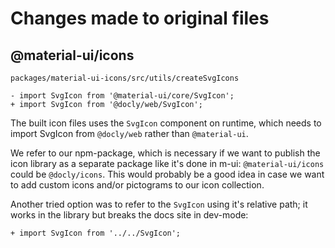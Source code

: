 # Changes made to original files

## @material-ui/icons

```
packages/material-ui-icons/src/utils/createSvgIcons

- import SvgIcon from '@material-ui/core/SvgIcon';
+ import SvgIcon from '@docly/web/SvgIcon';
```

The built icon files uses the `SvgIcon` component on runtime, which needs to import SvgIcon from `@docly/web` rather than `@material-ui`.

We refer to our npm-package, which is necessary if we want to publish the icon library as a separate package like it's done in m-ui: `@material-ui/icons` could be `@docly/icons`. This would probably be a good idea in case we want to add custom icons and/or pictograms to our icon collection.

Another tried option was to refer to the `SvgIcon` using it's relative path; it works in the library but breaks the docs site in dev-mode:

```
+ import SvgIcon from '../../SvgIcon';
```

